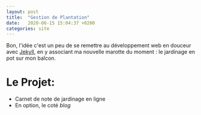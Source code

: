 ```yaml
---
layout: post
title:  "Gestion de Plantation"
date:   2020-06-15 15:04:37 +0200
categories: site
---
```

Bon, l'idée c'est un peu de se remettre au développement web en douceur avec [Jekyll](https://jekyllrb.com), en y associant ma nouvelle marotte du moment : le jardinage en pot sur mon balcon.

# Le Projet:
- Carnet de note de jardinage en ligne
- En option, le coté *blog*
